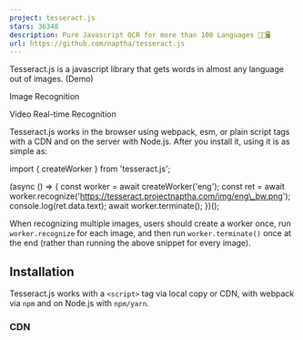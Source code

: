 ```yaml
---
project: tesseract.js
stars: 36348
description: Pure Javascript OCR for more than 100 Languages 📖🎉🖥
url: https://github.com/naptha/tesseract.js
---
```


Tesseract.js is a javascript library that gets words in almost any language out of images. (Demo)

Image Recognition

Video Real-time Recognition

Tesseract.js works in the browser using webpack, esm, or plain script tags with a CDN and on the server with Node.js. After you install it, using it is as simple as:

import { createWorker } from 'tesseract.js';

(async () \=> {
  const worker \= await createWorker('eng');
  const ret \= await worker.recognize('https://tesseract.projectnaptha.com/img/eng\_bw.png');
  console.log(ret.data.text);
  await worker.terminate();
})();

When recognizing multiple images, users should create a worker once, run `worker.recognize` for each image, and then run `worker.terminate()` once at the end (rather than running the above snippet for every image).

Installation
------------

Tesseract.js works with a `<script>` tag via local copy or CDN, with webpack via `npm` and on Node.js with `npm/yarn`.

### CDN

<!-- v5 -->
<script src\='https://cdn.jsdelivr.net/npm/tesseract.js@5/dist/tesseract.min.js'\></script\>

After including the script the `Tesseract` variable will be globally available and a worker can be created using `Tesseract.createWorker`.

Alternatively, an ESM build (used with `import` syntax) can be found at `https://cdn.jsdelivr.net/npm/tesseract.js@5/dist/tesseract.esm.min.js`.

### Node.js

**Requires Node.js v14 or higher**

# For latest version
npm install tesseract.js
yarn add tesseract.js

# For old versions
npm install tesseract.js@3.0.3
yarn add tesseract.js@3.0.3

Project Scope
-------------

Tesseract.js aims to bring the Tesseract OCR engine (a separate project) to the browser and Node.js, and works by wrapping a WebAssembly port of Tesseract. This project does not modify core Tesseract features. Most notably, **Tesseract.js does not support PDF files and does not modify the Tesseract recognition model to improve accuracy.**

If your project requires features outside of this scope, consider the Scribe.js library. Scribe.js is an alternative library created to accommodate common feature requests that are outside of the scope of this repo. Scribe.js includes improvements to the Tesseract recognition model and supports extracting text from PDF documents, among other features. For more information see Scribe.js vs. Tesseract.js.

Documentation
-------------

-   Workers vs. Schedulers
-   Examples
-   Supported Image Formats
-   API
-   Local Installation
-   FAQ

Community Projects and Examples
-------------------------------

The following are examples and projects built by the community using Tesseract.js. Officially supported examples are found in the examples directory.

-   Projects
    -   Scribe OCR: web application for scanning documents (images and PDFs)
        -   Site at scribeocr.com, repo at github.com/scribeocr/scribeocr
    -   Chrome Extension (with Manifest V3): https://github.com/Tshetrim/Image-To-Text-OCR-extension-for-ChatGPT
-   Examples
    -   Converting PDF to text: https://github.com/racosa/pdf2text-ocr
    -   Use `blocks` output to generate granular data \[word/symbol level\]: https://github.com/Kishlay-notabot/tesseract-bbox-examples
    -   Electron: https://github.com/Balearica/tesseract.js-electron
    -   Typescript: https://github.com/Balearica/tesseract.js-typescript

If you have a project or example repo that uses Tesseract.js, feel free to add it to this list using a pull request. Examples submitted should be well documented such that new users can run them; projects should be functional and actively maintained.

Major changes in v6
-------------------

Version 6 changes are documented in this issue. Highlights are below.

-   Fixed memory leak in previous versions
-   Overall reductions in runtime and memory usage
-   Breaking changes:
    -   All outputs formats other than `text` are disabled by default.
        -   To re-enable the `hocr` output (for example), set the following: `worker.recognize(image, {}, { hocr: true })`
    -   Minor changes to the structure of the JavaScript object (`blocks`) output
    -   See this issue for full list

Major changes in v5
-------------------

Version 5 changes are documented in this issue. Highlights are below.

-   Significantly smaller files by default (54% smaller for English, 73% smaller for Chinese)
    -   This results in a ~50% reduction in runtime for first-time users (who do not have the files cached yet)
-   Significantly lower memory usage
-   Breaking changes:
    -   `createWorker` arguments changed
        -   Setting non-default language and OEM now happens in `createWorker`
            -   E.g. `createWorker("chi_sim", 1)`
    -   `worker.initialize` and `worker.loadLanguage` functions should be deleted from code
    -   See this issue for full list

Upgrading from v2 to v5? See this guide.

Major changes in v4
-------------------

Version 4 includes many new features and bug fixes--see this issue for a full list. Several highlights are below.

-   Added rotation preprocessing options (including auto-rotate) for significantly better accuracy
-   Processed images (rotated, grayscale, binary) can now be retrieved
-   Improved support for parallel processing (schedulers)
-   Breaking changes:
    -   `createWorker` is now async
    -   `getPDF` function replaced by `pdf` recognize option

Contributing
------------

### Development

To run a development copy of Tesseract.js do the following:

# First we clone the repository
git clone https://github.com/naptha/tesseract.js.git
cd tesseract.js

# Then we install the dependencies
npm install

# And finally we start the development server
npm start

The development server will be available at http://localhost:3000/examples/browser/basic-efficient.html in your favorite browser. It will automatically rebuild `tesseract.min.js` and `worker.min.js` when you change files in the **src** folder.

### Building Static Files

To build the compiled static files just execute the following:

npm run build

This will output the files into the `dist` directory.

### Run Tests

**Always confirm the automated tests pass before submitting a pull request.** To run the automated tests locally, run the following commands.

npm run lint
npm run test

Contributors
------------

### Code Contributors

This project exists thanks to all the people who contribute. \[Contribute\].

### Financial Contributors

Become a financial contributor and help us sustain our community. \[Contribute\]

#### Individuals

#### Organizations

Support this project with your organization. Your logo will show up here with a link to your website. \[Contribute\]
